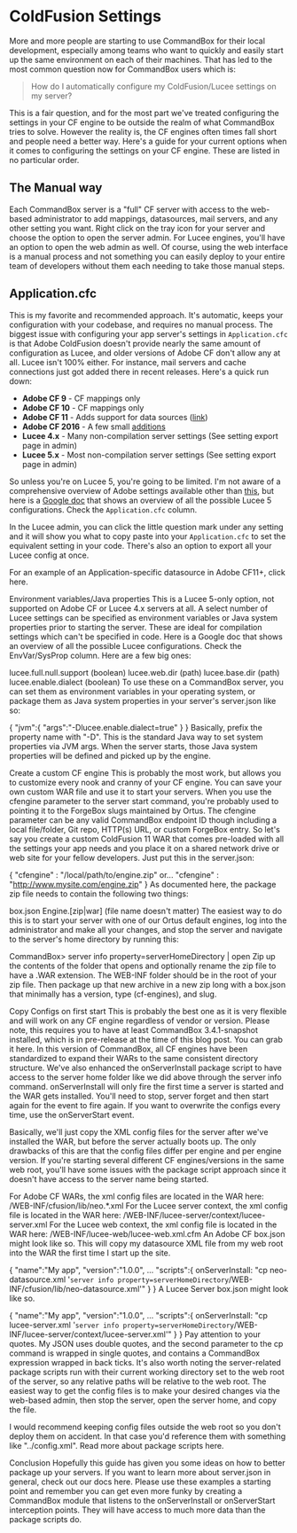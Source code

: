 # ColdFusion Settings

More and more people are starting to use CommandBox for their local development, especially among teams who want to quickly and easily start up the same environment on each of their machines.  That has led to the most common question now for CommandBox users which is:

> How do I automatically configure my ColdFusion/Lucee settings on my server?

This is a fair question, and for the most part we've treated configuring the settings in your CF engine to be outside the realm of what CommandBox tries to solve.  However the reality is, the CF engines often times fall short and people need a better way.  Here's a guide for your current options when it comes to configuring the settings on your CF engine.  These are listed in no particular order.

## The Manual way
Each CommandBox server is a "full" CF server with access to the web-based administrator to add mappings, datasources, mail servers, and any other setting you want.  Right click on the tray icon for your server and choose the option to open the server admin.  For Lucee engines, you'll have an option to open the web admin as well.  Of course, using the web interface is a manual process and not something you can easily deploy to your entire team of developers without them each needing to take those manual steps.  

## Application.cfc
This is my favorite and recommended approach.  It's automatic, keeps your configuration with your codebase, and requires no manual process.  The biggest issue with configuring your app server's settings in `Application.cfc` is that Adobe ColdFusion doesn't provide nearly the same amount of configuration as Lucee, and older versions of Adobe CF don't allow any at all.  Lucee isn't 100% either.  For instance, mail servers and cache connections just got added there in recent releases.  Here's a quick run down:

* **Adobe CF 9** - CF mappings only
* **Adobe CF 10** - CF mappings only
* **Adobe CF 11** - Adds support for data sources ([link](http://blogs.coldfusion.com/post.cfm/application-datasources-in-coldfusion))
* **Adobe CF 2016** - A few small [additions](http://cfdocs.org/application-cfc)
* **Lucee 4.x** - Many non-compilation server settings (See setting export page in admin)
* **Lucee 5.x** - Most non-compilation server settings (See setting export page in admin)

So unless you're on Lucee 5, you're going to be limited.  I'm not aware of a comprehensive overview of Adobe settings available other than [this](http://cfdocs.org/application-cfc), but here is a [Google doc](https://docs.google.com/spreadsheets/d/10s-nn_FsoSD_RiLwjYZICacCoC386SjkEGT3pOfBJVU/edit?usp=sharing) that shows an overview of all the possible Lucee 5 configurations.  Check the `Application.cfc` column.  

In the Lucee admin, you can click the little question mark under any setting and it will show you what to copy paste into your `Application.cfc` to set the equivalent setting in your code. There's also an option to export all your Lucee config at once.

For an example of an Application-specific datasource in Adobe CF11+, click here.

Environment variables/Java properties
This is a Lucee 5-only option, not supported on Adobe CF or Lucee 4.x servers at all.  A select number of Lucee settings can be specified as environment variables or Java system properties prior to starting the server.  These are ideal for compilation settings which can't be specified in code.  Here is a Google doc that shows an overview of all the possible Lucee configurations.  Check the EnvVar/SysProp column.  Here are a few big ones:

lucee.full.null.support (boolean)
lucee.web.dir (path)
lucee.base.dir (path)
lucee.enable.dialect (boolean)
To use these on a CommandBox server, you can set them as environment variables in your operating system, or package them as Java system properties in your server's server.json like so:

{
  "jvm":{
    "args":"-Dlucee.enable.dialect=true"
  }
}
Basically, prefix the property name with "-D".  This is the standard Java way to set system properties via JVM args.  When the server starts, those Java system properties will be defined and picked up by the engine.

Create a custom CF engine
This is probably the most work, but allows you to customize every nook and cranny of your CF engine.  You can save your own custom WAR file and use it to start your servers.  When you use the cfengine parameter to the server start command, you're probably used to pointing it to the ForgeBox slugs maintained by Ortus.  The cfengine parameter can be any valid CommandBox endpoint ID though including a local file/folder, Git repo, HTTP(s) URL, or custom ForgeBox entry.  So let's say you create a custom ColdFusion 11 WAR that comes pre-loaded with all the settings your app needs and you place it on a shared network drive or web site for your fellow developers.  Just put this in the server.json:

{
  "cfengine" : "/local/path/to/engine.zip"
  or...
  "cfengine" : "http://www.mysite.com/engine.zip"
}
As documented here, the package zip file needs to contain the following two things:

box.json
Engine.[zip|war] (file name doesn't matter)
The easiest way to do this is to start your server with one of our Ortus default engines, log into the administrator and make all your changes, and stop the server and navigate to the server's home directory by running this:

CommandBox> server info property=serverHomeDirectory | open
Zip up the contents of the folder that opens and optionally rename the zip file to have a .WAR extension.  The WEB-INF folder should be in the root of your zip file.  Then package up that new archive in a new zip long with a box.json that minimally has a version, type (cf-engines), and slug.

Copy Configs on first start
This is probably the best one as it is very flexible and will work on any CF engine regardless of vendor or version.  Please note, this requires you to have at least CommandBox 3.4.1-snapshot installed, which is in pre-release at the time of this blog post.  You can grab it here.  In this version of CommandBox, all CF engines have been standardized to expand their WARs to the same consistent directory structure.  We've also enhanced the onServerInstall package script to have access to the server home folder like we did above through the server info command.  onServerInstall will only fire the first time a server is started and the WAR gets installed. You'll need to stop, server forget and then start again for the event to fire again.  If you want to overwrite the configs every time, use the onServerStart event.  

Basically, we'll just copy the XML config files for the server after we've installed the WAR, but before the server actually boots up.  The only drawbacks of this are that the config files differ per engine and per engine version.  If you're starting several different CF engines/versions in the same web root, you'll have some issues with the package script approach since it doesn't have access to the server name being started.

For Adobe CF WARs, the xml config files are located in the WAR here: /WEB-INF/cfusion/lib/neo.*.xml
For the Lucee server context, the xml config file is located in the WAR here: /WEB-INF/lucee-server/context/lucee-server.xml
For the Lucee web context, the xml config file is located in the WAR here: /WEB-INF/lucee-web/lucee-web.xml.cfm
An Adobe CF box.json might look like so.  This will copy my datasource XML file from my web root into the WAR the first time I start up the site.

{
  "name":"My app",
  "version":"1.0.0",
  ...
  "scripts":{
    onServerInstall: "cp neo-datasource.xml '`server info property=serverHomeDirectory`/WEB-INF/cfusion/lib/neo-datasource.xml'"
  }
}
A Lucee Server box.json might look like so.

{
  "name":"My app",
  "version":"1.0.0",
  ...
  "scripts":{
    onServerInstall: "cp lucee-server.xml '`server info property=serverHomeDirectory`/WEB-INF/lucee-server/context/lucee-server.xml'"
  }
}
Pay attention to your quotes. My JSON uses double quotes, and the second parameter to the cp command is wrapped in single quotes, and contains a CommandBox expression wrapped in back ticks.  It's also worth noting the server-related package scripts run with their current working directory set to the web root of the server, so any relative paths will be relative to the web root.  The easiest way to get the config files is to make your desired changes via the web-based admin, then stop the server, open the server home, and copy the file.

I would recommend keeping config files outside the web root so you don't deploy them on accident.  In that case you'd reference them with something like "../config.xml".  Read more about package scripts here.

Conclusion
Hopefully this guide has given you some ideas on how to better package up your servers.  If you want to learn more about server.json in general, check out our docs here.  Please use these examples a starting point and remember you can get even more funky by creating a CommandBox module that listens to the onServerInstall or onServerStart interception points.  They will have access to much more data than the package scripts do.  

